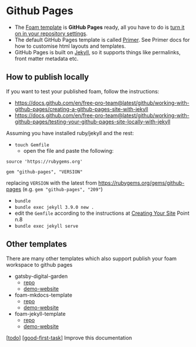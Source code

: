 # Github Pages

- The [Foam template](https://github.com/foambubble/foam-template) is **GitHub Pages** ready, all you have to do is [turn it on in your repository settings](https://guides.github.com/features/pages/).
- The default GitHub Pages template is called [Primer](https://github.com/pages-themes/primer). See Primer docs for how to customise html layouts and templates.
- GitHub Pages is built on [Jekyll](https://jekyllrb.com/), so it supports things like permalinks, front matter metadata etc.

## How to publish locally

If you want to test your published foam, follow the instructions:
- https://docs.github.com/en/free-pro-team@latest/github/working-with-github-pages/creating-a-github-pages-site-with-jekyll
- https://docs.github.com/en/free-pro-team@latest/github/working-with-github-pages/testing-your-github-pages-site-locally-with-jekyll

Assuming you have installed ruby/jekyll and the rest:
- `touch Gemfile`
  - open the file and paste the following:
```
source 'https://rubygems.org'

gem "github-pages", "VERSION"
```
replacing `VERSION` with the latest from https://rubygems.org/gems/github-pages (e.g. `gem "github-pages", "209"`)
- `bundle`
- `bundle exec jekyll 3.9.0 new .`
- edit the `Gemfile` according to the instructions at [Creating Your Site](https://docs.github.com/en/free-pro-team@latest/github/working-with-github-pages/creating-a-github-pages-site-with-jekyll#creating-your-site) Point n.8
- `bundle exec jekyll serve`


## Other templates
There are many other templates which also support publish your foam workspace to github pages

* gatsby-digital-garden
    * [repo](https://github.com/mathieudutour/gatsby-digital-garden)
    * [demo-website](https://mathieudutour.github.io/gatsby-digital-garden/)
* foam-mkdocs-template
    * [repo](https://github.com/Jackiexiao/foam-mkdocs-template)
    * [demo-website](https://jackiexiao.github.io/foam/)
* foam-jekyll-template
    * [repo](https://github.com/hikerpig/foam-jekyll-template)
    * [demo-website](https://wiki.hikerpig.cn/)

[[todo]] [[good-first-task]] Improve this documentation

[//begin]: # "Autogenerated link references for markdown compatibility"
[todo]: ../dev/todo.md "Todo"
[good-first-task]: ../dev/good-first-task.md "Good First Task"
[//end]: # "Autogenerated link references"
